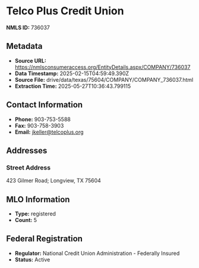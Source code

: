 # Telco Plus Credit Union

**NMLS ID:** 736037

## Metadata
- **Source URL:** https://nmlsconsumeraccess.org/EntityDetails.aspx/COMPANY/736037
- **Data Timestamp:** 2025-02-15T04:59:49.390Z
- **Source File:** drive/data/texas/75604/COMPANY/COMPANY_736037.html
- **Extraction Time:** 2025-05-27T10:36:43.799115

## Contact Information
- **Phone:** 903-753-5588
- **Fax:** 903-758-3903
- **Email:** jkeller@telcoplus.org

## Addresses
### Street Address
423 Gilmer Road; Longview, TX 75604

## MLO Information
- **Type:** registered
- **Count:** 5

## Federal Registration
- **Regulator:** National Credit Union Administration - Federally Insured
- **Status:** Active
